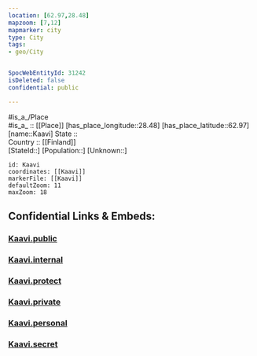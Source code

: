 ```yaml
---
location: [62.97,28.48] 
mapzoom: [7,12] 
mapmarker: city 
type: City
tags:
- geo/City


SpocWebEntityId: 31242
isDeleted: false
confidential: public

---
```

#is_a_/Place  
#is_a_ :: [[Place]] 
[has_place_longitude::28.48] 
[has_place_latitude::62.97] 
[name::Kaavi] 
State ::  
Country :: [[Finland]]  
[StateId::] 
[Population::] 
[Unknown::] 


```leaflet
id: Kaavi
coordinates: [[Kaavi]] 
markerFile: [[Kaavi]] 
defaultZoom: 11 
maxZoom: 18
```


## Confidential Links & Embeds: 

### [Kaavi.public](/_public/\Earth\Continent\Europe\Europe~North\Finland\Provinces~Finland\Eastern_Finland\counties~Eastern_Finland\Savonia~North\CityKaavi.public.md) 

### [Kaavi.internal](/_internal/\Earth\Continent\Europe\Europe~North\Finland\Provinces~Finland\Eastern_Finland\counties~Eastern_Finland\Savonia~North\CityKaavi.internal.md) 

### [Kaavi.protect](/_protect/\Earth\Continent\Europe\Europe~North\Finland\Provinces~Finland\Eastern_Finland\counties~Eastern_Finland\Savonia~North\CityKaavi.protect.md) 

### [Kaavi.private](/_private/\Earth\Continent\Europe\Europe~North\Finland\Provinces~Finland\Eastern_Finland\counties~Eastern_Finland\Savonia~North\CityKaavi.private.md) 

### [Kaavi.personal](/_personal/\Earth\Continent\Europe\Europe~North\Finland\Provinces~Finland\Eastern_Finland\counties~Eastern_Finland\Savonia~North\CityKaavi.personal.md) 

### [Kaavi.secret](/_secret/\Earth\Continent\Europe\Europe~North\Finland\Provinces~Finland\Eastern_Finland\counties~Eastern_Finland\Savonia~North\CityKaavi.secret.md)

